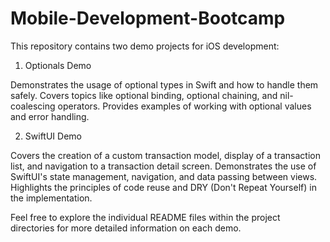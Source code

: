 # Mobile-Development-Bootcamp

This repository contains two demo projects for iOS development:
1. Optionals Demo

Demonstrates the usage of optional types in Swift and how to handle them safely.
Covers topics like optional binding, optional chaining, and nil-coalescing operators.
Provides examples of working with optional values and error handling.

2. SwiftUI Demo

Covers the creation of a custom transaction model, display of a transaction list, and navigation to a transaction detail screen.
Demonstrates the use of SwiftUI's state management, navigation, and data passing between views.
Highlights the principles of code reuse and DRY (Don't Repeat Yourself) in the implementation.

Feel free to explore the individual README files within the project directories for more detailed information on each demo.
